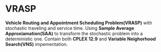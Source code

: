 # VRASP
**Vehicle Routing and Appointment Scheduling Problem(VRASP)** with stochastic traveling and service time. 
Using **Sample Average Approxiamation(SAA)** to transform the stochastic problem into a deterministic one.
Contain both **CPLEX 12.9** and **Variable Neighorhood Search(VNS)** impementation.
